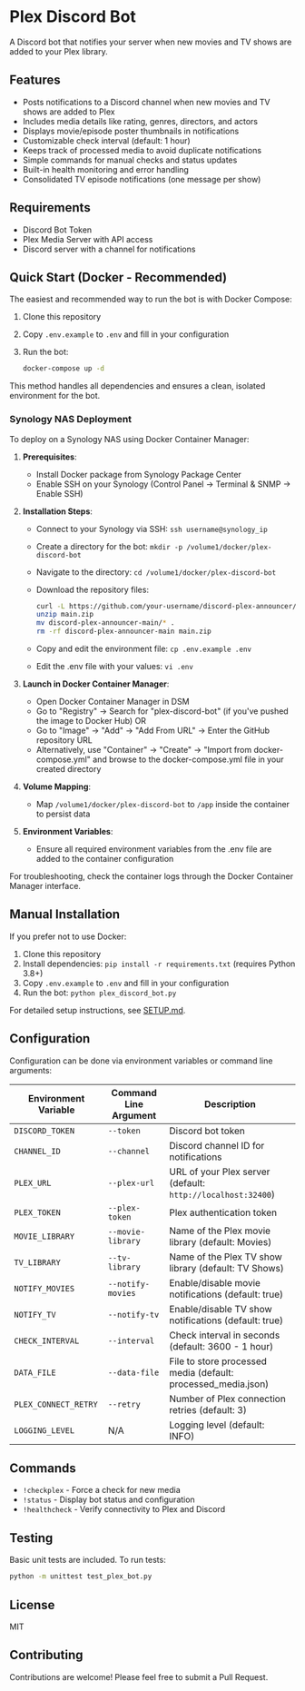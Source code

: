 # Plex Discord Bot

A Discord bot that notifies your server when new movies and TV shows are added to your Plex library.

## Features

- Posts notifications to a Discord channel when new movies and TV shows are added to Plex
- Includes media details like rating, genres, directors, and actors
- Displays movie/episode poster thumbnails in notifications
- Customizable check interval (default: 1 hour)
- Keeps track of processed media to avoid duplicate notifications
- Simple commands for manual checks and status updates
- Built-in health monitoring and error handling
- Consolidated TV episode notifications (one message per show)

## Requirements

- Discord Bot Token
- Plex Media Server with API access
- Discord server with a channel for notifications

## Quick Start (Docker - Recommended)

The easiest and recommended way to run the bot is with Docker Compose:

1. Clone this repository
2. Copy `.env.example` to `.env` and fill in your configuration
3. Run the bot:

   ```bash
   docker-compose up -d
   ```

This method handles all dependencies and ensures a clean, isolated environment for the bot.

### Synology NAS Deployment

To deploy on a Synology NAS using Docker Container Manager:

1. **Prerequisites**:

   - Install Docker package from Synology Package Center
   - Enable SSH on your Synology (Control Panel → Terminal & SNMP → Enable SSH)

2. **Installation Steps**:

   - Connect to your Synology via SSH: `ssh username@synology_ip`
   - Create a directory for the bot: `mkdir -p /volume1/docker/plex-discord-bot`
   - Navigate to the directory: `cd /volume1/docker/plex-discord-bot`
   - Download the repository files:

     ```bash
     curl -L https://github.com/your-username/discord-plex-announcer/archive/refs/heads/main.zip -o main.zip
     unzip main.zip
     mv discord-plex-announcer-main/* .
     rm -rf discord-plex-announcer-main main.zip
     ```

   - Copy and edit the environment file: `cp .env.example .env`
   - Edit the .env file with your values: `vi .env`

3. **Launch in Docker Container Manager**:

   - Open Docker Container Manager in DSM
   - Go to "Registry" → Search for "plex-discord-bot" (if you've pushed the image to Docker Hub) OR
   - Go to "Image" → "Add" → "Add From URL" → Enter the GitHub repository URL
   - Alternatively, use "Container" → "Create" → "Import from docker-compose.yml" and browse to the docker-compose.yml file in your created directory

4. **Volume Mapping**:

   - Map `/volume1/docker/plex-discord-bot` to `/app` inside the container to persist data

5. **Environment Variables**:
   - Ensure all required environment variables from the .env file are added to the container configuration

For troubleshooting, check the container logs through the Docker Container Manager interface.

## Manual Installation

If you prefer not to use Docker:

1. Clone this repository
2. Install dependencies: `pip install -r requirements.txt` (requires Python 3.8+)
3. Copy `.env.example` to `.env` and fill in your configuration
4. Run the bot: `python plex_discord_bot.py`

For detailed setup instructions, see [SETUP.md](SETUP.md).

## Configuration

Configuration can be done via environment variables or command line arguments:

| Environment Variable  | Command Line Argument | Description                                                   |
| --------------------- | --------------------- | ------------------------------------------------------------- |
| `DISCORD_TOKEN`       | `--token`             | Discord bot token                                             |
| `CHANNEL_ID`          | `--channel`           | Discord channel ID for notifications                          |
| `PLEX_URL`            | `--plex-url`          | URL of your Plex server (default: `http://localhost:32400`)   |
| `PLEX_TOKEN`          | `--plex-token`        | Plex authentication token                                     |
| `MOVIE_LIBRARY`       | `--movie-library`     | Name of the Plex movie library (default: Movies)              |
| `TV_LIBRARY`          | `--tv-library`        | Name of the Plex TV show library (default: TV Shows)          |
| `NOTIFY_MOVIES`       | `--notify-movies`     | Enable/disable movie notifications (default: true)            |
| `NOTIFY_TV`           | `--notify-tv`         | Enable/disable TV show notifications (default: true)          |
| `CHECK_INTERVAL`      | `--interval`          | Check interval in seconds (default: 3600 - 1 hour)           |
| `DATA_FILE`           | `--data-file`         | File to store processed media (default: processed_media.json) |
| `PLEX_CONNECT_RETRY`  | `--retry`             | Number of Plex connection retries (default: 3)                |
| `LOGGING_LEVEL`       | N/A                   | Logging level (default: INFO)                                 |

## Commands

- `!checkplex` - Force a check for new media
- `!status` - Display bot status and configuration
- `!healthcheck` - Verify connectivity to Plex and Discord

## Testing

Basic unit tests are included. To run tests:

```bash
python -m unittest test_plex_bot.py
```

## License

MIT

## Contributing

Contributions are welcome! Please feel free to submit a Pull Request.
